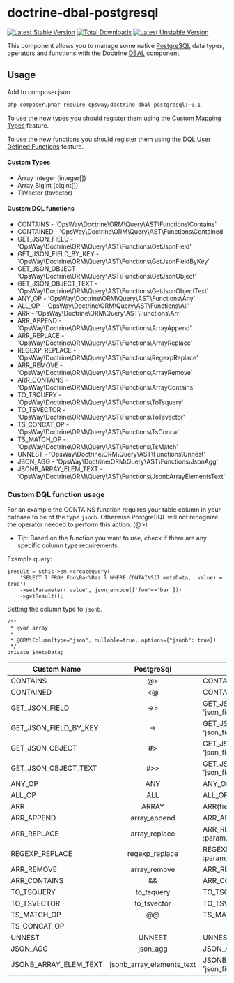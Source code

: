 doctrine-dbal-postgresql
=========================
[![Latest Stable Version](https://poser.pugx.org/opsway/doctrine-dbal-postgresql/v/stable)](https://packagist.org/packages/opsway/doctrine-dbal-postgresql) [![Total Downloads](https://poser.pugx.org/opsway/doctrine-dbal-postgresql/downloads)](https://packagist.org/packages/opsway/doctrine-dbal-postgresql) [![Latest Unstable Version](https://poser.pugx.org/opsway/doctrine-dbal-postgresql/v/unstable)](https://packagist.org/packages/opsway/doctrine-dbal-postgresql) 

This component allows you to manage some native [PostgreSQL](http://www.postgresql.org)
data types, operators and functions with the Doctrine [DBAL](http://www.doctrine-project.org/projects/dbal.html) component.

Usage
-----

Add to composer.json
```bash
php composer.phar require opsway/doctrine-dbal-postgresql:~0.1
```
To use the new types you should register them using the [Custom Mapping Types](https://doctrine-dbal.readthedocs.org/en/latest/reference/types.html#custom-mapping-types) feature.

To use the new functions you should register them using the [DQL User Defined Functions](http://docs.doctrine-project.org/projects/doctrine-orm/en/latest/cookbook/dql-user-defined-functions.html) feature.

#### Custom Types

* Array Integer (integer[])
* Array BigInt (bigint[])
* TsVector (tsvector)



#### Custom DQL functions

* CONTAINS -              'OpsWay\Doctrine\ORM\Query\AST\Functions\Contains'
* CONTAINED -             'OpsWay\Doctrine\ORM\Query\AST\Functions\Contained'
* GET_JSON_FIELD -        'OpsWay\Doctrine\ORM\Query\AST\Functions\GetJsonField'
* GET_JSON_FIELD_BY_KEY - 'OpsWay\Doctrine\ORM\Query\AST\Functions\GetJsonFieldByKey'
* GET_JSON_OBJECT -       'OpsWay\Doctrine\ORM\Query\AST\Functions\GetJsonObject'
* GET_JSON_OBJECT_TEXT -  'OpsWay\Doctrine\ORM\Query\AST\Functions\GetJsonObjectText'
* ANY_OP -                'OpsWay\Doctrine\ORM\Query\AST\Functions\Any'
* ALL_OP -                'OpsWay\Doctrine\ORM\Query\AST\Functions\All'
* ARR -                   'OpsWay\Doctrine\ORM\Query\AST\Functions\Arr'
* ARR_APPEND -            'OpsWay\Doctrine\ORM\Query\AST\Functions\ArrayAppend'
* ARR_REPLACE -           'OpsWay\Doctrine\ORM\Query\AST\Functions\ArrayReplace'
* REGEXP_REPLACE -        'OpsWay\Doctrine\ORM\Query\AST\Functions\RegexpReplace'
* ARR_REMOVE -            'OpsWay\Doctrine\ORM\Query\AST\Functions\ArrayRemove'
* ARR_CONTAINS -          'OpsWay\Doctrine\ORM\Query\AST\Functions\ArrayContains'
* TO_TSQUERY -            'OpsWay\Doctrine\ORM\Query\AST\Functions\ToTsquery'
* TO_TSVECTOR -           'OpsWay\Doctrine\ORM\Query\AST\Functions\ToTsvector'
* TS_CONCAT_OP -          'OpsWay\Doctrine\ORM\Query\AST\Functions\TsConcat'
* TS_MATCH_OP -           'OpsWay\Doctrine\ORM\Query\AST\Functions\TsMatch'
* UNNEST -                'OpsWay\Doctrine\ORM\Query\AST\Functions\Unnest'
* JSON_AGG -              'OpsWay\Doctrine\ORM\Query\AST\Functions\JsonAgg'
* JSONB_ARRAY_ELEM_TEXT - 'OpsWay\Doctrine\ORM\Query\AST\Functions\JsonbArrayElementsText'

### Custom DQL function usage
For an example the CONTAINS function requires your table column in your datbase to be of the type ```jsonb```.
Otherwise PostgreSQL will not recognize the operator needed to perform this action. (@>) 
* Tip: Based on the function you want to use, check if there are any specific column type requirements. 

Example query:
```
$result = $this->em->createQuery(
    'SELECT l FROM Foo\Bar\Baz l WHERE CONTAINS(l.metaData, :value) = true')
    ->setParameter('value', json_encode(['foo'=>'bar']))
    ->getResult();

```
Setting the column type to ```jsonb```. 
```
/**
 * @var array
 *
 * @ORM\Column(type="json", nullable=true, options={"jsonb": true})
 */
private $metaData;
```

| Custom Name           | PostgreSql                | Usage in DQL                               | Result in SQL                    |
|-----------------------|:-------------------------:|--------------------------------------------|----------------------------------|
| CONTAINS              |            @>             | CONTAINS(field, :param)                    | (field @> '{value}')             |
| CONTAINED             |            <@             | CONTAINED(field, :param)                   | (field <@ '{value}')             |
| GET_JSON_FIELD        |            ->>            | GET_JSON_FIELD(field, 'json_field')        | (table_field->>'json_field')     |
| GET_JSON_FIELD_BY_KEY |            ->             | GET_JSON_FIELD_BY_KEY(field, 'json_field') | (table_field->'json_field')      |
| GET_JSON_OBJECT       |            #>             | GET_JSON_OBJECT(field, 'json_field')       | (table_field#>'json_field')      |
| GET_JSON_OBJECT_TEXT  |            #>>            | GET_JSON_OBJECT_TEXT(field, 'json_field')  | (table_field#>>'json_field')     |
| ANY_OP                |            ANY            | ANY_OP(field)                              | ANY(field)                       |
| ALL_OP                |            ALL            | ALL_OP(field)                              | ALL(field)                       |
| ARR                   |           ARRAY           | ARR(field)                                 | ARRAY[field]                     |
| ARR_APPEND            |       array_append        | ARR_APPEND(field, :param)                  | array_append(field, param)       |
| ARR_REPLACE           |       array_replace       | ARR_REPLACE(field, :param1, :param2)       | array_replace(field, p1, p2)     |
| REGEXP_REPLACE        |       regexp_replace      | REGEXP_REPLACE(field, :param1, :param2)    | regexp_replace(field, p1, p2)    |
| ARR_REMOVE            |       array_remove        | ARR_REMOVE(field, :param)                  | array_remove(field, param)       |
| ARR_CONTAINS          |            &&             | ARR_CONTAINS(field, :param)                | (field && param)                 |
| TO_TSQUERY            |        to_tsquery         | TO_TSQUERY(:param)                         | to_tsquery('param')              |
| TO_TSVECTOR           |        to_tsvector        | TO_TSVECTOR(field)                         | to_tsvector(field)               |
| TS_MATCH_OP           |            @@             | TS_MATCH_OP(expr1, expr2)                  | expr1 @@ expr2                   |
| TS_CONCAT_OP          |            ||             | TS_CONCAT_OP(expr1, expr2, ....)           | (expr1 || expr2 || ...)          |
| UNNEST                |          UNNEST           | UNNEST(field)                              | UNNEST(field)                    |
| JSON_AGG              |         json_agg          | JSON_AGG(expression)                       | json_agg(expression)             |
| JSONB_ARRAY_ELEM_TEXT | jsonb_array_elements_text | JSONB_ARRAY_ELEM_TEXT(field, 'json_field') | jsonb_array_elements_text(field) |

